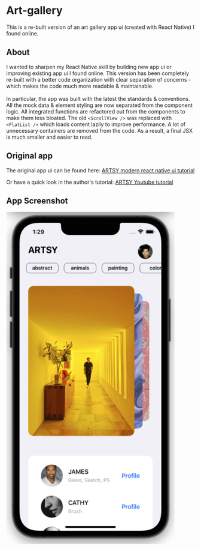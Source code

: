 # Art-gallery
This is a re-built version of an art gallery app ui (created with React Native) I found online.

## About
I wanted to sharpen my React Native skill by building new app ui or improving existing app ui I found online. This version has been completely re-built with a better code organization with clear separation of concerns - which makes the code much more readable & maintainable.
<br /><br />
In particular, the app was built with the latest the standards & conventions. All the mock data & element styling are now separated from the component logic. All integrated functions are refactored out from the components to make them less bloated. The old `<ScrollView />` was replaced with `<FlatList />` which loads content lazily to improve performance. A lot of unnecessary containers are removed from the code. As a result, a final JSX is much smaller and easier to read.

## Original app
The original app ui can be found here: [ARTSY modern react native ui tutorial
](https://github.com/arkhan13/artsy)

Or have a quick look in the author's tutorial: [ARTSY Youtube tutorial](https://www.youtube.com/watch?v=ZbRZM750xpg&t=343s)

## App Screenshot
<img src="https://github.com/QuangTran304/Art-gallery/blob/master/Screen%20Shot%202022-01-09%20at%201.29.37%20PM.png" width="450" />
